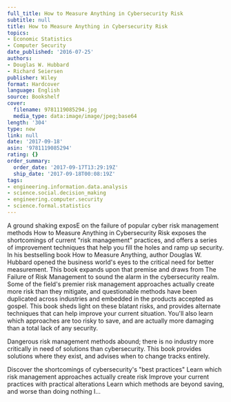 ```yaml
---
full_title: How to Measure Anything in Cybersecurity Risk
subtitle: null
title: How to Measure Anything in Cybersecurity Risk
topics:
- Economic Statistics
- Computer Security
date_published: '2016-07-25'
authors:
- Douglas W. Hubbard
- Richard Seiersen
publisher: Wiley
format: Hardcover
language: English
source: Bookshelf
cover:
  filename: 9781119085294.jpg
  media_type: data:image/image/jpeg;base64
length: '304'
type: new
link: null
date: '2017-09-18'
asin: '9781119085294'
rating: {}
order_summary:
  order_date: '2017-09-17T13:29:19Z'
  ship_date: '2017-09-18T00:08:19Z'
tags:
- engineering.information.data.analysis
- science.social.decision_making
- engineering.computer.security
- science.formal.statistics
---
```

A ground shaking exposE on the failure of popular cyber risk management methods How to Measure Anything in Cybersecurity Risk exposes the shortcomings of current "risk management" practices, and offers a series of improvement techniques that help you fill the holes and ramp up security. In his bestselling book How to Measure Anything, author Douglas W. Hubbard opened the business world's eyes to the critical need for better measurement. This book expands upon that premise and draws from The Failure of Risk Management to sound the alarm in the cybersecurity realm. Some of the field's premier risk management approaches actually create more risk than they mitigate, and questionable methods have been duplicated across industries and embedded in the products accepted as gospel. This book sheds light on these blatant risks, and provides alternate techniques that can help improve your current situation. You'll also learn which approaches are too risky to save, and are actually more damaging than a total lack of any security.

Dangerous risk management methods abound; there is no industry more critically in need of solutions than cybersecurity. This book provides solutions where they exist, and advises when to change tracks entirely.

Discover the shortcomings of cybersecurity's "best practices" Learn which risk management approaches actually create risk Improve your current practices with practical alterations Learn which methods are beyond saving, and worse than doing nothing I...
